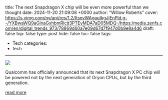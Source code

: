 title: The next Snapdragon X chip will be even more powerful than we thought
date: 2024-11-20 21:09:08 +0000
author: "Willow Roberts"
cover: https://s.yimg.com/ny/api/res/1.2/ItsevWAgautkgJjEnPld.g--/YXBwaWQ9aGlnaGxhbmRlcjt3PTEyMDA7aD05MDQ-/https:/media.zenfs.com/en/digital_trends_973/78869d60a7e09d67d7f947d0b9e8a4d6
draft: false
top: false
type: post
hide: false
toc: false
tags:
  - Tech
categories:
  - tech
---

![](https://s.yimg.com/ny/api/res/1.2/ItsevWAgautkgJjEnPld.g--/YXBwaWQ9aGlnaGxhbmRlcjt3PTEyMDA7aD05MDQ-/https:/media.zenfs.com/en/digital_trends_973/78869d60a7e09d67d7f947d0b9e8a4d6)

Qualcomm has officially announced that its next Snapdragon X PC chip will be powered not by the next generation of Oryon CPUs, but by the third generation.

[read more](https://www.digitaltrends.com/computing/next-qualcomm-chip-to-use-oryon-v3/)
